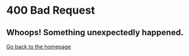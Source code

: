 # 400 Bad Request

## Whoops! Something unexpectedly happened.

[Go back to the homepage](https://luke242014.github.io/)
